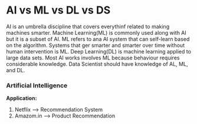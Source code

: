 # AI vs ML vs DL vs DS

AI is an umbrella discipline that covers everythinf related to making machines smarter. Machine Learning(ML) is commonly used along with AI but it is a subset of AI. ML refers to ana AI system that can self-learn based on the algorithm. Systems that ger smarter and smarter over time without human intervention is ML. Deep Learning(DL) is machine learning applied to large data sets. Most AI works involves ML because behaviour requires considerable knowledge. Data Scientist should have knowledge of AL, ML, and DL.

### Artificial Intelligence 
**Application:**
  1. Netflix --> Recommendation System
  2. Amazom.in --> Product Recommendation

